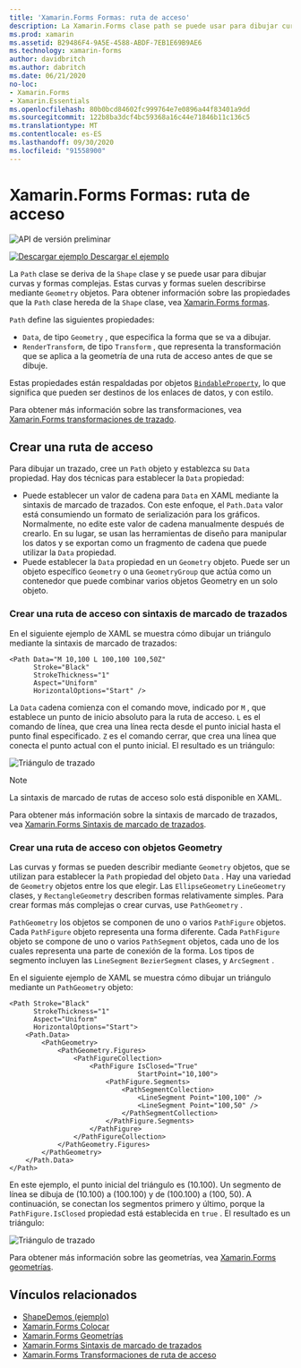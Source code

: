 ```yaml
---
title: 'Xamarin.Forms Formas: ruta de acceso'
description: La Xamarin.Forms clase path se puede usar para dibujar curvas y formas complejas.
ms.prod: xamarin
ms.assetid: B29486F4-9A5E-4588-ABDF-7EB1E69B9AE6
ms.technology: xamarin-forms
author: davidbritch
ms.author: dabritch
ms.date: 06/21/2020
no-loc:
- Xamarin.Forms
- Xamarin.Essentials
ms.openlocfilehash: 80b0bcd84602fc999764e7e0896a44f83401a9dd
ms.sourcegitcommit: 122b8ba3dcf4bc59368a16c44e71846b11c136c5
ms.translationtype: MT
ms.contentlocale: es-ES
ms.lasthandoff: 09/30/2020
ms.locfileid: "91558900"
---
```

# <a name="no-locxamarinforms-shapes-path"></a>Xamarin.Forms Formas: ruta de acceso

![API de versión preliminar](~/media/shared/preview.png)

[![Descargar ejemplo](~/media/shared/download.png) Descargar el ejemplo](https://docs.microsoft.com/samples/xamarin/xamarin-forms-samples/userinterface-shapesdemos/)

La `Path` clase se deriva de la `Shape` clase y se puede usar para dibujar curvas y formas complejas. Estas curvas y formas suelen describirse mediante `Geometry` objetos. Para obtener información sobre las propiedades que la `Path` clase hereda de la `Shape` clase, vea [ Xamarin.Forms formas](index.md).

`Path` define las siguientes propiedades:

- `Data`, de tipo `Geometry` , que especifica la forma que se va a dibujar.
- `RenderTransform`, de tipo `Transform` , que representa la transformación que se aplica a la geometría de una ruta de acceso antes de que se dibuje.

Estas propiedades están respaldadas por objetos [`BindableProperty`](xref:Xamarin.Forms.BindableProperty), lo que significa que pueden ser destinos de los enlaces de datos, y con estilo.

Para obtener más información sobre las transformaciones, vea [ Xamarin.Forms transformaciones de trazado](path-transforms.md).

## <a name="create-a-path"></a>Crear una ruta de acceso

Para dibujar un trazado, cree un `Path` objeto y establezca su `Data` propiedad. Hay dos técnicas para establecer la `Data` propiedad:

- Puede establecer un valor de cadena para `Data` en XAML mediante la sintaxis de marcado de trazados. Con este enfoque, el `Path.Data` valor está consumiendo un formato de serialización para los gráficos. Normalmente, no edite este valor de cadena manualmente después de crearlo. En su lugar, se usan las herramientas de diseño para manipular los datos y se exportan como un fragmento de cadena que puede utilizar la `Data` propiedad.
- Puede establecer la `Data` propiedad en un `Geometry` objeto. Puede ser un objeto específico `Geometry` o una `GeometryGroup` que actúa como un contenedor que puede combinar varios objetos Geometry en un solo objeto.

### <a name="create-a-path-with-path-markup-syntax"></a>Crear una ruta de acceso con sintaxis de marcado de trazados

En el siguiente ejemplo de XAML se muestra cómo dibujar un triángulo mediante la sintaxis de marcado de trazados:

```xaml
<Path Data="M 10,100 L 100,100 100,50Z"
      Stroke="Black"
      StrokeThickness="1"
      Aspect="Uniform"
      HorizontalOptions="Start" />
```

La `Data` cadena comienza con el comando move, indicado por `M` , que establece un punto de inicio absoluto para la ruta de acceso. `L` es el comando de línea, que crea una línea recta desde el punto inicial hasta el punto final especificado. `Z` es el comando cerrar, que crea una línea que conecta el punto actual con el punto inicial. El resultado es un triángulo:

![Triángulo de trazado](path-images/triangle.png "Triángulo de trazado")

> [!NOTE]
> La sintaxis de marcado de rutas de acceso solo está disponible en XAML.

Para obtener más información sobre la sintaxis de marcado de trazados, vea [ Xamarin.Forms Sintaxis de marcado de trazados](path-markup-syntax.md).

### <a name="create-a-path-with-geometry-objects"></a>Crear una ruta de acceso con objetos Geometry

Las curvas y formas se pueden describir mediante `Geometry` objetos, que se utilizan para establecer la `Path` propiedad del objeto `Data` . Hay una variedad de `Geometry` objetos entre los que elegir. Las `EllipseGeometry` `LineGeometry` clases, y `RectangleGeometry` describen formas relativamente simples. Para crear formas más complejas o crear curvas, use `PathGeometry` .

`PathGeometry` los objetos se componen de uno o varios `PathFigure` objetos. Cada `PathFigure` objeto representa una forma diferente. Cada `PathFigure` objeto se compone de uno o varios `PathSegment` objetos, cada uno de los cuales representa una parte de conexión de la forma. Los tipos de segmento incluyen las `LineSegment` `BezierSegment` clases, y `ArcSegment` .

En el siguiente ejemplo de XAML se muestra cómo dibujar un triángulo mediante un `PathGeometry` objeto:

```xaml
<Path Stroke="Black"
      StrokeThickness="1"
      Aspect="Uniform"
      HorizontalOptions="Start">
    <Path.Data>
        <PathGeometry>
            <PathGeometry.Figures>
                <PathFigureCollection>
                    <PathFigure IsClosed="True"
                                StartPoint="10,100">
                        <PathFigure.Segments>
                            <PathSegmentCollection>
                                <LineSegment Point="100,100" />
                                <LineSegment Point="100,50" />
                            </PathSegmentCollection>
                        </PathFigure.Segments>
                    </PathFigure>
                </PathFigureCollection>
            </PathGeometry.Figures>
        </PathGeometry>
    </Path.Data>
</Path>
```

En este ejemplo, el punto inicial del triángulo es (10.100). Un segmento de línea se dibuja de (10.100) a (100.100) y de (100.100) a (100, 50). A continuación, se conectan los segmentos primero y último, porque la `PathFigure.IsClosed` propiedad está establecida en `true` . El resultado es un triángulo:

![Triángulo de trazado](path-images/triangle.png "Triángulo de trazado")

Para obtener más información sobre las geometrías, vea [ Xamarin.Forms geometrías](geometries.md).

## <a name="related-links"></a>Vínculos relacionados

- [ShapeDemos (ejemplo)](/samples/xamarin/xamarin-forms-samples/userinterface-shapesdemos/)
- [Xamarin.Forms Colocar](index.md)
- [Xamarin.Forms Geometrías](geometries.md)
- [Xamarin.Forms Sintaxis de marcado de trazados](path-markup-syntax.md)
- [Xamarin.Forms Transformaciones de ruta de acceso](path-transforms.md)